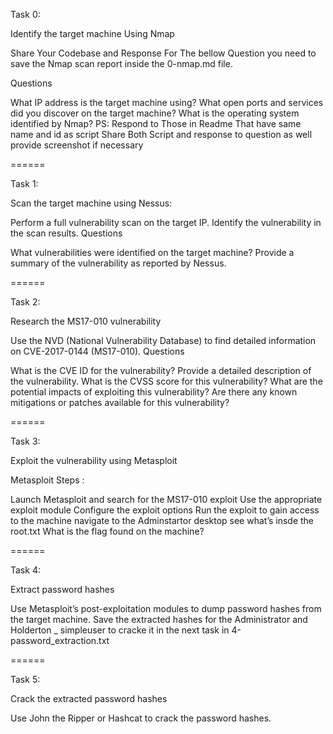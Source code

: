 Task 0:

Identify the target machine Using Nmap

Share Your Codebase and Response For The bellow Question you need to save the Nmap scan report inside the 0-nmap.md file.

Questions

What IP address is the target machine using?
What open ports and services did you discover on the target machine?
What is the operating system identified by Nmap?
PS: Respond to Those in Readme That have same name and id as script Share Both Script and response to question as well provide screenshot if necessary

======

Task 1:

Scan the target machine using Nessus:

Perform a full vulnerability scan on the target IP.
Identify the vulnerability in the scan results.
Questions

What vulnerabilities were identified on the target machine?
Provide a summary of the vulnerability as reported by Nessus.

======

Task 2:

Research the MS17-010 vulnerability

Use the NVD (National Vulnerability Database) to find detailed information on CVE-2017-0144 (MS17-010).
Questions

What is the CVE ID for the vulnerability?
Provide a detailed description of the vulnerability.
What is the CVSS score for this vulnerability?
What are the potential impacts of exploiting this vulnerability?
Are there any known mitigations or patches available for this vulnerability?

======

Task 3:

Exploit the vulnerability using Metasploit

Metasploit Steps :

Launch Metasploit and search for the MS17-010 exploit
Use the appropriate exploit module
Configure the exploit options
Run the exploit to gain access to the machine
navigate to the Adminstartor desktop
see what’s insde the root.txt
What is the flag found on the machine?

======

Task 4:

Extract password hashes

Use Metasploit’s post-exploitation modules to dump password hashes from the target machine.
Save the extracted hashes for the Administrator and Holderton _ simpleuser to cracke it in the next task in 4-password_extraction.txt

======

Task 5:

Crack the extracted password hashes

Use John the Ripper or Hashcat to crack the password hashes.
